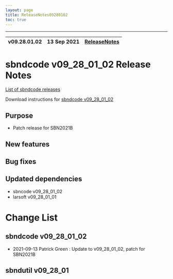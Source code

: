 ```yaml
---
layout: page
title: ReleaseNotes09280102
toc: true
---
```


-----------------------------------------------------------------------------
| v09.28.01.02 | 13 Sep 2021 | [ReleaseNotes](ReleaseNotes09280102.html) |
| --- | --- | --- |



sbndcode v09_28_01_02 Release Notes
=======================================================================================

[List of sbndcode releases](List_of_SBND_code_releases.html)

Download instructions for [sbndcode v09_28_01_02](http://scisoft.fnal.gov/scisoft/bundles/sbnd/v09_28_01_02/sbndcode-v09_28_01_02.html)

Purpose
---------------------------------------------------

* Patch release for SBN2021B

New features
---------------------------------------------------

Bug fixes
---------------------------------------------------

Updated dependencies
---------------------------------------------------

* sbncode v09_28_01_02
* larsoft v09_28_01_01

Change List
==========================================

sbndcode v09_28_01_02
---------------------------------------------------

* 2021-09-13  Patrick Green : Update to v09_28_01_02, patch for SBN2021B

sbndutil v09_28_01
---------------------------------------------------
